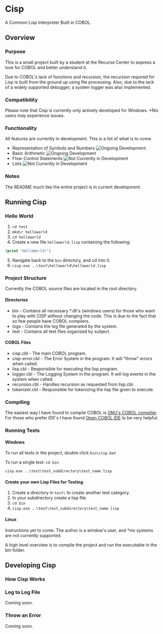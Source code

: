 # Cisp
A Common Lisp Interpreter Built in COBOL.

## Overview
### Purpose
This is a small project built by a student at the Recurse Center to express a love for COBOL and better understand it.

Due to COBOL's lack of functions and recursion, the recursion required for Lisp is built from the ground up using file processing. Also, due to the lack of a widely supported debugger, a system logger was also implemented.

### Compatibility
Please note that Cisp is currently only actively developed for Windows. \*Nix users may experience issues.

### Functionality
All features are currently in development. This is a list of what is to come.
- Representation of Symbols and Numbers ![Ongoing Development](https://img.shields.io/badge/Development-Ongoing-green.svg?style=flat-square)
- Basic Arithmetic ![Ongoing Development](https://img.shields.io/badge/Development-Ongoing-green.svg?style=flat-square)
- Flow-Control Statements  ![Not Currently in Development](https://img.shields.io/badge/Development-No-green.svg?style=flat-square)
- Lists  ![Not Currently in Development](https://img.shields.io/badge/Development-No-green.svg?style=flat-square)
### Notes
The README much like the entire project is in current development. 

## Running Cisp
### Hello World
1. `cd test`
2. `mkdir helloworld`
3. `cd helloworld`
4. Create a new file `helloworld.lisp` containing the following:
```lisp
(print "HelloWorld!")
```
5. Navigate back to the `bin` directory, and cd into it.
6. `cisp.exe ..\test\helloworld\helloworld.lisp`

### Project Structure
Currently the COBOL source files are located in the root directory.  
#### Directories
* bin - Contains all necessary \*.dll's (windows users) for those who want to play with CISP without changing the code. This is due to the fact that so few people have COBOL compilers.  
* logs - Contains the log file generated by the system.
* test - Contains all test files organized by subject. 
#### COBOL Files
* cisp.cbl - The main COBOL program. 
* cisp-error.cbl - The Error System in the program. It will "throw" errors when called.
* lisp.cbl - Responsible for executing the lisp program. 
* logger.cbl - The Logging System in the program. It will log events in the system when called.
* recursion.cbl - Handles recursion as requested from lisp.cbl.
* tokenizer.cbl - Responsible for tokenizing the lisp file given to execute. 

### Compiling
  The easiest way I have found to compile COBOL is [GNU's COBOL compilier](https://sourceforge.net/projects/open-cobol/). For those who prefer IDE's I have found [Open COBOL IDE](http://opencobolide.readthedocs.io/en/latest/download.html) to be very helpful.
### Running Tests
#### Windows
  To run all tests in the project, double click `bin\cisp.bat`
  
  To run a single test:
  `cd bin`
  
  `cisp.exe ..\test\test_subdirectory\test_name.lisp`
  
  #### Create your own Lisp Files for Testing
  1. Create a directory in `test\` to create another test category.
  2. In your subdirectory create a lisp file.
  3.  `cd bin`
  4. `cisp.exe ..\test\test_subdirectory\test_name.lisp`
#### Linux
  Instructions yet to come. The author is a window's user, and \*nix systems are not currently supported. 
  
  A high level overview is to compile the project and run the executable in the bin folder.
## Developing Cisp
### How Cisp Works
### Log to Log File
Coming soon.
### Throw an Error
Coming soon.
